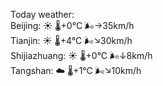 Today weather:  
Beijing: ☀️   🌡️+0°C 🌬️→35km/h  
Tianjin: ☀️   🌡️+4°C 🌬️↘30km/h  
Shijiazhuang: ☀️   🌡️+0°C 🌬️↓8km/h  
Tangshan: ☁️   🌡️+1°C 🌬️↘10km/h  

